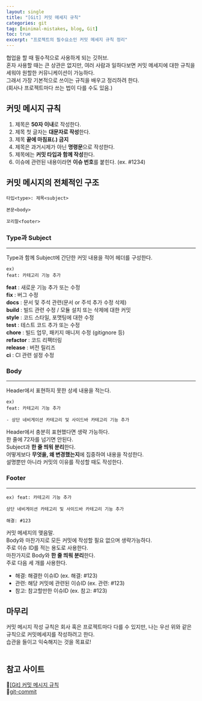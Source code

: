 ```yaml
---
layout: single
title: "[Git] 커밋 메세지 규칙"
categories: git
tag: [minimal-mistakes, blog, Git]
toc: true
excerpt: "프로젝트의 필수요소인 커밋 메세지 규칙 정리"
---
```


협업을 할 때 필수적으로 사용하게 되는 깃허브.<br>
혼자 사용할 때는 큰 상관은 없지만, 여러 사람과 일하다보면 커밋 메세지에 대한 규칙을 세워야 원할한 커뮤니케이션이 가능하다.<br>
그래서 가장 기본적으로 쓰이는 규칙을 배우고 정리하려 한다.<br>
(회사나 프로젝트마다 쓰는 법이 다를 수도 있음.)<br>


## 커밋 메시지 규칙
1. 제목은 **50자 이내**로 작성한다.
2. 제목 첫 글자는 **대문자로 작성**한다.
3. 제목 **끝에 마침표(.) 금지**
4. 제목은 과거시제가 아닌 **명령문**으로 작성한다.
5. 제목에는 **커밋 타입과 함께 작성**한다.
6. 이슈에 관련된 내용이라면 **이슈 번호**를 붙힌다. (ex. #1234)

 
## 커밋 메시지의 전체적인 구조
~~~
타입<type>: 제목<subject>

본문<body>

꼬리말<footer>
~~~


### Type과 Subject
* * *
Type과 함께 Subject에 간단한 커밋 내용을 적어 헤더를 구성한다.<br>

~~~
ex) 
feat: 카테고리 기능 추가
~~~

**feat** : 새로운 기능 추가 또는 수정<br>
**fix** : 버그 수정<br>
**docs** : 문서 및 주석 관련(문서 or 주석 추가 수정 삭제)<br>
**build** : 빌드 관련 수정 / 모듈 설치 또는 삭제에 대한 커밋<br>
**style** : 코드 스타일, 포맷팅에 대한 수정<br>
**test** : 테스트 코드 추가 또는 수정<br>
**chore** :  빌드 업무, 패키지 매니저 수정 (gitignore 등)<br>
**refactor** : 코드 리팩터링<br>
**release** : 버전 릴리즈<br>
**ci** : CI 관련 설정 수정<br>

### Body
* * *
Header에서 표현하지 못한 상세 내용을 적는다.<br>

~~~
ex) 
feat: 카테고리 기능 추가

- 상단 네비게이션 카테고리 및 사이드바 카테고리 기능 추가
~~~

Header에서 충분히 표현했다면 생략 가능하다.<br>
한 줄에 72자를 넘기면 안된다.<br>
Subject과 **한 줄 띄워 분리**한다.<br>
어떻게보다 **무엇을, 왜 변경했는지**에 집중하여 내용을 작성한다.<br>
설명뿐만 아니라 커밋의 이유를 작성할 때도 작성한다.<br>


### Footer
* * *

~~~
ex) feat: 카테고리 기능 추가

상단 네비게이션 카테고리 및 사이드바 카테고리 기능 추가

해결: #123
~~~ 

커밋 메세지의 맺음말.<br>
Body와 마찬가지로 모든 커밋에 작성할 필요 없으며 생략가능하다.<br>
주로 이슈 ID를 적는 용도로 사용한다.<br>
마찬가지로 Body와 **한 줄 띄워 분리**한다.<br>
주로 다음 세 개를 사용한다. <br>
- 해결: 해결한 이슈ID (ex. 해결: #123)
- 관련: 해당 커밋에 관련된 이슈ID (ex. 관련: #123)
- 참고: 참고할만한 이슈ID (ex. 참고: #123)



## 마무리
커밋 메시지 작성 규칙은 회사 혹은 프로젝트마다 다를 수 있지만, 나는 우선 위와 같은 규칙으로 커밋메세지를 작성하려고 한다.<br>
습관을 들이고 익숙해지는 것을 목표로!<br><br>

## 참고 사이트
🔗[[Git] 커밋 메시지 규칙](https://newkimjiwon.tistory.com/199#Footer-1)<br>
🔗[git-commit](https://github.com/SpaceStationLab/git-commit)<br>

